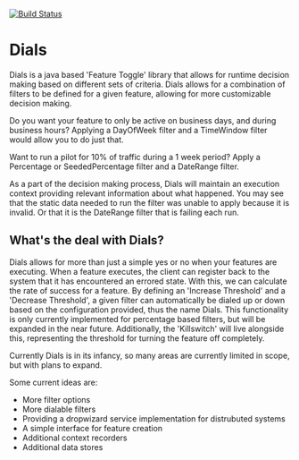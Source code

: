 [![Build Status](https://travis-ci.org/BrettDuclos/Dials.svg?branch=master)](https://travis-ci.org/BrettDuclos/Dials)

Dials
=====

Dials is a java based 'Feature Toggle' library that allows for runtime decision making based on different sets of criteria. Dials allows for a combination of filters to be defined for a given feature, allowing for more customizable decision making.

Do you want your feature to only be active on business days, and during business hours? Applying a DayOfWeek filter and a TimeWindow filter would allow you to do just that.

Want to run a pilot for 10% of traffic during a 1 week period? Apply a Percentage or SeededPercentage filter and a DateRange filter.

As a part of the decision making process, Dials will maintain an execution context providing relevant information about what happened. You may see that the static data needed to run the filter was unable to apply because it is invalid. Or that it is the DateRange filter that is failing each run.


What's the deal with Dials?
---------------------------
Dials allows for more than just a simple yes or no when your features are executing. When a feature executes, the client can register back to the system that it has encountered an errored state. With this, we can calculate the rate of success for a feature. By defining an 'Increase Threshold' and a 'Decrease Threshold', a given filter can automatically be dialed up or down based on the configuration provided, thus the name Dials. This functionality is only currently implemented for percentage based filters, but will be expanded in the near future. Additionally, the 'Killswitch' will live alongside this, representing the threshold for turning the feature off completely.


Currently Dials is in its infancy, so many areas are currently limited in scope, but with plans to expand. 

Some current ideas are:
*   More filter options
*   More dialable filters
*   Providing a dropwizard service implementation for distrubuted systems
*   A simple interface for feature creation
*   Additional context recorders
*   Additional data stores
